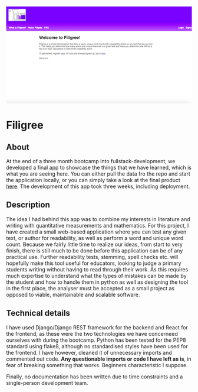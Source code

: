 ![alt text](https://github.com/MichalBurgunder/Filigree/blob/master/github_files/Screen%20Shot%202018-05-28%20at%2012.04.09.png)

# Filigree

## About
At the end of a three month bootcamp into fullstack-development, we developed a final app to showcase the things that we have learned, which is what you are seeing here. You can either pull the data fro the repo and start the application locally, or you can simply take a look at the final product [here](http://filigree.propulsion-learn.ch). The development of this app took three weeks, including deployment. 

## Description

The idea I had behind this app was to combine my interests in literature and writing with quantitative measurements and mathematics. For this project, I have created a small web-based application where you can test any given text, or author for readability, as well as perform a word and unique word count. Because we fairly little time to realize our ideas, from start to very finish, there is still much to be done before this application can be of any practical use. Further readability tests, stemming, spell checks etc. will hopefully make this tool useful for educators, looking to judge a primary students writing without having to read through their work. As this requires much expertise to understand what the types of mistakes can be made by the student and how to handle them in python as well as designing the tool in the first place, the analyser must be accepted as a small project as opposed to viable, maintainable and scalable software.

## Technical details

I have used Django/Django REST framework for the backend and React for the frontend, as these were the two technologies we have concerneed ourselves with during the bootcamp. Python has been tested for the PEP8 standard using flake8, although no standardised styles have been used for the frontend. I have however, cleaned it of unnecessary imports and commented out code. **Any questionable imports or code I have left as is**, in fear of breaking something that works. Beginners characteristic I suppose. 

Finally, no documentation has been written due to time constraints and a single-person development team. 
